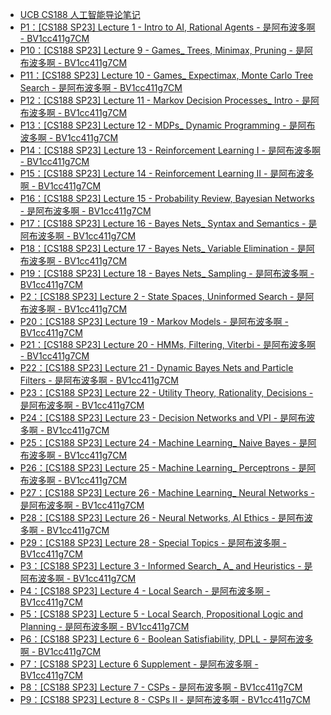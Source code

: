 +   [UCB CS188 人工智能导论笔记](README.md)
+   [P1：[CS188 SP23] Lecture 1 - Intro to AI, Rational Agents - 是阿布波多啊 - BV1cc411g7CM](P1--CS188-SP23--Lecture-1---Intro-to-AI--Rational-Agents---是阿布波多啊---BV1cc411g7CM.md)
+   [P10：[CS188 SP23] Lecture 9 - Games_ Trees, Minimax, Pruning - 是阿布波多啊 - BV1cc411g7CM](P10--CS188-SP23--Lecture-9---Games_-Trees--Minimax--Pruning---是阿布波多啊---BV1cc411g7CM.md)
+   [P11：[CS188 SP23] Lecture 10 - Games_ Expectimax, Monte Carlo Tree Search - 是阿布波多啊 - BV1cc411g7CM](P11--CS188-SP23--Lecture-10---Games_-Expectimax--Monte-Carlo-Tree-Search---是阿布波多啊---BV1cc411g7CM.md)
+   [P12：[CS188 SP23] Lecture 11 - Markov Decision Processes_ Intro - 是阿布波多啊 - BV1cc411g7CM](P12--CS188-SP23--Lecture-11---Markov-Decision-Processes_-Intro---是阿布波多啊---BV1cc411g7CM.md)
+   [P13：[CS188 SP23] Lecture 12 - MDPs_ Dynamic Programming - 是阿布波多啊 - BV1cc411g7CM](P13--CS188-SP23--Lecture-12---MDPs_-Dynamic-Programming---是阿布波多啊---BV1cc411g7CM.md)
+   [P14：[CS188 SP23] Lecture 13 - Reinforcement Learning I - 是阿布波多啊 - BV1cc411g7CM](P14--CS188-SP23--Lecture-13---Reinforcement-Learning-I---是阿布波多啊---BV1cc411g7CM.md)
+   [P15：[CS188 SP23] Lecture 14 - Reinforcement Learning II - 是阿布波多啊 - BV1cc411g7CM](P15--CS188-SP23--Lecture-14---Reinforcement-Learning-II---是阿布波多啊---BV1cc411g7CM.md)
+   [P16：[CS188 SP23] Lecture 15 - Probability Review, Bayesian Networks - 是阿布波多啊 - BV1cc411g7CM](P16--CS188-SP23--Lecture-15---Probability-Review--Bayesian-Networks---是阿布波多啊---BV1cc411g7CM.md)
+   [P17：[CS188 SP23] Lecture 16 - Bayes Nets_ Syntax and Semantics - 是阿布波多啊 - BV1cc411g7CM](P17--CS188-SP23--Lecture-16---Bayes-Nets_-Syntax-and-Semantics---是阿布波多啊---BV1cc411g7CM.md)
+   [P18：[CS188 SP23] Lecture 17 - Bayes Nets_ Variable Elimination - 是阿布波多啊 - BV1cc411g7CM](P18--CS188-SP23--Lecture-17---Bayes-Nets_-Variable-Elimination---是阿布波多啊---BV1cc411g7CM.md)
+   [P19：[CS188 SP23] Lecture 18 - Bayes Nets_ Sampling - 是阿布波多啊 - BV1cc411g7CM](P19--CS188-SP23--Lecture-18---Bayes-Nets_-Sampling---是阿布波多啊---BV1cc411g7CM.md)
+   [P2：[CS188 SP23] Lecture 2 - State Spaces, Uninformed Search - 是阿布波多啊 - BV1cc411g7CM](P2--CS188-SP23--Lecture-2---State-Spaces--Uninformed-Search---是阿布波多啊---BV1cc411g7CM.md)
+   [P20：[CS188 SP23] Lecture 19 - Markov Models - 是阿布波多啊 - BV1cc411g7CM](P20--CS188-SP23--Lecture-19---Markov-Models---是阿布波多啊---BV1cc411g7CM.md)
+   [P21：[CS188 SP23] Lecture 20 - HMMs, Filtering, Viterbi - 是阿布波多啊 - BV1cc411g7CM](P21--CS188-SP23--Lecture-20---HMMs--Filtering--Viterbi---是阿布波多啊---BV1cc411g7CM.md)
+   [P22：[CS188 SP23] Lecture 21 - Dynamic Bayes Nets and Particle Filters - 是阿布波多啊 - BV1cc411g7CM](P22--CS188-SP23--Lecture-21---Dynamic-Bayes-Nets-and-Particle-Filters---是阿布波多啊---BV1cc411g7CM.md)
+   [P23：[CS188 SP23] Lecture 22 - Utility Theory, Rationality, Decisions - 是阿布波多啊 - BV1cc411g7CM](P23--CS188-SP23--Lecture-22---Utility-Theory--Rationality--Decisions---是阿布波多啊---BV1cc411g7CM.md)
+   [P24：[CS188 SP23] Lecture 23 - Decision Networks and VPI - 是阿布波多啊 - BV1cc411g7CM](P24--CS188-SP23--Lecture-23---Decision-Networks-and-VPI---是阿布波多啊---BV1cc411g7CM.md)
+   [P25：[CS188 SP23] Lecture 24 - Machine Learning_ Naive Bayes - 是阿布波多啊 - BV1cc411g7CM](P25--CS188-SP23--Lecture-24---Machine-Learning_-Naive-Bayes---是阿布波多啊---BV1cc411g7CM.md)
+   [P26：[CS188 SP23] Lecture 25 - Machine Learning_ Perceptrons - 是阿布波多啊 - BV1cc411g7CM](P26--CS188-SP23--Lecture-25---Machine-Learning_-Perceptrons---是阿布波多啊---BV1cc411g7CM.md)
+   [P27：[CS188 SP23] Lecture 26 - Machine Learning_ Neural Networks - 是阿布波多啊 - BV1cc411g7CM](P27--CS188-SP23--Lecture-26---Machine-Learning_-Neural-Networks---是阿布波多啊---BV1cc411g7CM.md)
+   [P28：[CS188 SP23] Lecture 26 - Neural Networks, AI Ethics - 是阿布波多啊 - BV1cc411g7CM](P28--CS188-SP23--Lecture-26---Neural-Networks--AI-Ethics---是阿布波多啊---BV1cc411g7CM.md)
+   [P29：[CS188 SP23] Lecture 28 - Special Topics - 是阿布波多啊 - BV1cc411g7CM](P29--CS188-SP23--Lecture-28---Special-Topics---是阿布波多啊---BV1cc411g7CM.md)
+   [P3：[CS188 SP23] Lecture 3 - Informed Search_ A_ and Heuristics - 是阿布波多啊 - BV1cc411g7CM](P3--CS188-SP23--Lecture-3---Informed-Search_-A_-and-Heuristics---是阿布波多啊---BV1cc411g7CM.md)
+   [P4：[CS188 SP23] Lecture 4 - Local Search - 是阿布波多啊 - BV1cc411g7CM](P4--CS188-SP23--Lecture-4---Local-Search---是阿布波多啊---BV1cc411g7CM.md)
+   [P5：[CS188 SP23] Lecture 5 - Local Search, Propositional Logic and Planning - 是阿布波多啊 - BV1cc411g7CM](P5--CS188-SP23--Lecture-5---Local-Search--Propositional-Logic-and-Planning---是阿布波多啊---BV1cc411g7CM.md)
+   [P6：[CS188 SP23] Lecture 6 - Boolean Satisfiability, DPLL - 是阿布波多啊 - BV1cc411g7CM](P6--CS188-SP23--Lecture-6---Boolean-Satisfiability--DPLL---是阿布波多啊---BV1cc411g7CM.md)
+   [P7：[CS188 SP23] Lecture 6 Supplement - 是阿布波多啊 - BV1cc411g7CM](P7--CS188-SP23--Lecture-6-Supplement---是阿布波多啊---BV1cc411g7CM.md)
+   [P8：[CS188 SP23] Lecture 7 - CSPs - 是阿布波多啊 - BV1cc411g7CM](P8--CS188-SP23--Lecture-7---CSPs---是阿布波多啊---BV1cc411g7CM.md)
+   [P9：[CS188 SP23] Lecture 8 - CSPs II - 是阿布波多啊 - BV1cc411g7CM](P9--CS188-SP23--Lecture-8---CSPs-II---是阿布波多啊---BV1cc411g7CM.md)